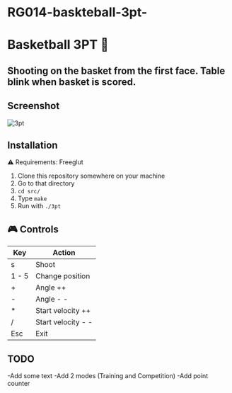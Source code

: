 # RG014-baskteball-3pt-
Basketball 3PT :basketball: 
==============

## Shooting on the basket from the first face. Table blink when basket is scored.

## Screenshot

![3pt](https://raw.githubusercontent.com/MATF-RG17/RG014-baskteball-3pt-/master/screenshots/photo5.png)

## Installation
:warning: Requirements: Freeglut

1. Clone this repository somewhere on your machine
2. Go to that directory
3. ```cd src/```
4. Type `make`
5. Run with `./3pt`

## :video_game: Controls 

| **Key**  | **Action** |
|------|--------|
|s    | Shoot  |
|1 - 5| Change position |
|  + |  Angle ++ |
|  - |  Angle - - |
|  * | Start velocity ++ |
|  / | Start velocity - -|
| Esc| Exit |

## TODO

-Add some text 
-Add 2 modes (Training and Competition)
-Add point counter

